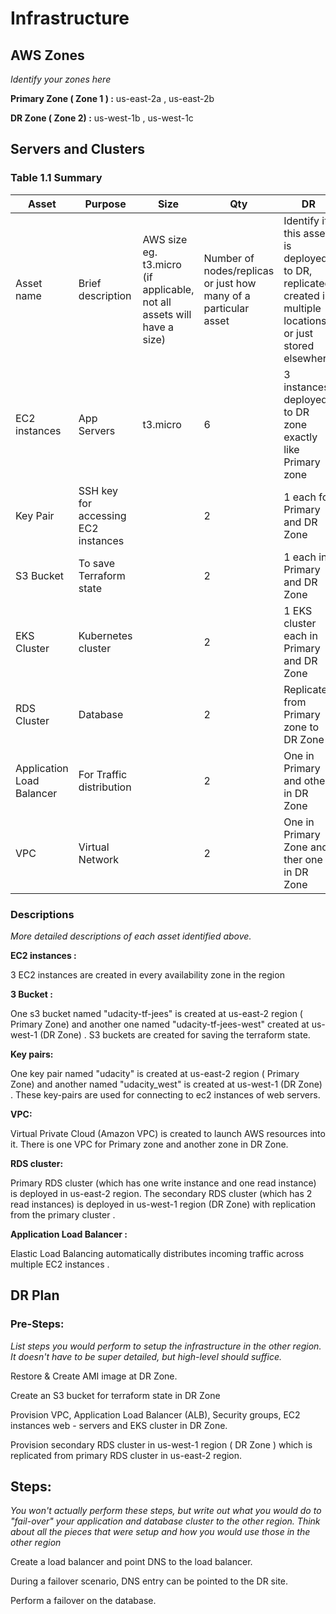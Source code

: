 # Infrastructure

## AWS Zones
_Identify your zones here_

**Primary Zone ( Zone 1 ) :** us-east-2a , us-east-2b

**DR Zone ( Zone 2)  :** us-west-1b , us-west-1c

## Servers and Clusters

### Table 1.1 Summary
| Asset      | Purpose           | Size                                                                   | Qty                                                             | DR                                                                                                           |
|------------|-------------------|------------------------------------------------------------------------|-----------------------------------------------------------------|--------------------------------------------------------------------------------------------------------------|
| Asset name | Brief description | AWS size eg. t3.micro (if applicable, not all assets will have a size) | Number of nodes/replicas or just how many of a particular asset | Identify if this asset is deployed to DR, replicated, created in multiple locations or just stored elsewhere |
| EC2 instances |  App Servers  |     t3.micro                       |     6                               |    3 instances deployed to DR zone exactly like Primary zone       |
|Key Pair | SSH key for accessing EC2 instances |  | 2  | 1 each for Primary and DR Zone |
|S3 Bucket|  To save Terraform state |   |  2 |      1 each in Primary and DR Zone |
| EKS Cluster |  Kubernetes cluster |  | 2 | 1 EKS cluster each in Primary and DR Zone | 
| RDS Cluster | Database |  | 2 | Replicated from Primary zone to DR Zone    |
| Application Load Balancer | For Traffic distribution |   | 2  | One in Primary and other in DR Zone |
| VPC |  Virtual Network |   | 2  | One in Primary Zone and ther one in DR Zone|

### Descriptions
_More detailed descriptions of each asset identified above._


**EC2 instances :**

3 EC2 instances are created in every availability zone in the region

**3 Bucket :**

One s3 bucket named "udacity-tf-jees" is created at us-east-2 region ( Primary Zone) and another one named "udacity-tf-jees-west" created at us-west-1 (DR Zone) . S3 buckets are created for saving the terraform state.

**Key pairs:**

One key pair named "udacity" is created at us-east-2 region ( Primary Zone) and another named "udacity_west" is created at us-west-1 (DR Zone) . These key-pairs are used for connecting to ec2 instances of web servers.

**VPC:**

Virtual Private Cloud (Amazon VPC) is created to launch AWS resources into it. There is one VPC for Primary zone and another zone in DR Zone.  

**RDS cluster:**

Primary RDS cluster (which has one write instance and one read instance) is deployed in us-east-2 region. The secondary RDS cluster (which has 2 read instances) is deployed in us-west-1 region (DR Zone) with replication from the primary cluster . 

**Application Load Balancer :**

Elastic Load Balancing automatically distributes incoming traffic across multiple EC2 instances .


## DR Plan
### Pre-Steps:
_List steps you would perform to setup the infrastructure in the other region. It doesn't have to be super detailed, but high-level should suffice._

Restore & Create AMI image at DR Zone.

Create an S3 bucket for terraform state in DR Zone

Provision VPC, Application Load Balancer (ALB), Security groups, EC2 instances web - servers and EKS cluster in DR Zone.

Provision secondary RDS cluster in us-west-1 region ( DR Zone ) which is replicated from primary RDS cluster in us-east-2 region.

## Steps:
_You won't actually perform these steps, but write out what you would do to "fail-over" your application and database cluster to the other region. Think about all the pieces that were setup and how you would use those in the other region_

Create a load balancer and point DNS to the load balancer. 

During a failover scenario, DNS entry can be pointed to the DR site. 

Perform a failover on the database.

